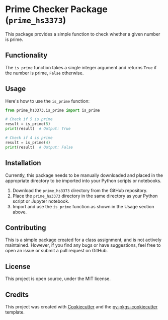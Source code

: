 # Prime Checker Package (`prime_hs3373`)

This package provides a simple function to check whether a given number is prime.

## Functionality

The `is_prime` function takes a single integer argument and returns `True` if the number is prime, `False` otherwise.

## Usage

Here's how to use the `is_prime` function:

```python
from prime_hs3373.is_prime import is_prime

# Check if 5 is prime
result = is_prime(5)
print(result)  # Output: True

# Check if 4 is prime
result = is_prime(4)
print(result)  # Output: False
```

## Installation

Currently, this package needs to be manually downloaded and placed in the appropriate directory to be imported into your Python scripts or notebooks.

1. Download the `prime_hs3373` directory from the GitHub repository.
2. Place the `prime_hs3373` directory in the same directory as your Python script or Jupyter notebook.
3. Import and use the `is_prime` function as shown in the Usage section above.

## Contributing

This is a simple package created for a class assignment, and is not actively maintained. However, if you find any bugs or have suggestions, feel free to open an issue or submit a pull request on GitHub.

## License

This project is open source, under the MIT license.

## Credits

This project was created with [Cookiecutter](https://github.com/cookiecutter/cookiecutter) and the [py-pkgs-cookiecutter](https://github.com/UCL-RITS/py-pkgs-cookiecutter) template.